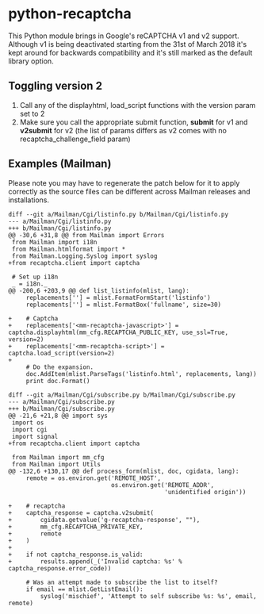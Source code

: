 # python-recaptcha
This Python module brings in Google's reCAPTCHA v1 and v2 support. Although
v1 is being deactivated starting from the 31st of March 2018 it's kept around
for backwards compatibility and it's still marked as the default library option.

## Toggling version 2
1. Call any of the displayhtml, load_script functions with the version param
   set to 2
2. Make sure you call the appropriate submit function, **submit** for v1 and
   **v2submit** for v2 (the list of params differs as v2 comes with no
   recaptcha_challenge_field param)

## Examples (Mailman)
Please note you may have to regenerate the patch below for it to apply correctly
as the source files can be different across Mailman releases and installations.

```git
diff --git a/Mailman/Cgi/listinfo.py b/Mailman/Cgi/listinfo.py
--- a/Mailman/Cgi/listinfo.py
+++ b/Mailman/Cgi/listinfo.py
@@ -30,6 +31,8 @@ from Mailman import Errors
 from Mailman import i18n
 from Mailman.htmlformat import *
 from Mailman.Logging.Syslog import syslog
+from recaptcha.client import captcha
 
 # Set up i18n
 _ = i18n._
@@ -200,6 +203,9 @@ def list_listinfo(mlist, lang):
     replacements[''] = mlist.FormatFormStart('listinfo')
     replacements[''] = mlist.FormatBox('fullname', size=30)
 
+    # Captcha
+    replacements['<mm-recaptcha-javascript>'] = captcha.displayhtml(mm_cfg.RECAPTCHA_PUBLIC_KEY, use_ssl=True, version=2)
+    replacements['<mm-recaptcha-script>'] = captcha.load_script(version=2)
+
     # Do the expansion.
     doc.AddItem(mlist.ParseTags('listinfo.html', replacements, lang))
     print doc.Format()

diff --git a/Mailman/Cgi/subscribe.py b/Mailman/Cgi/subscribe.py
--- a/Mailman/Cgi/subscribe.py
+++ b/Mailman/Cgi/subscribe.py
@@ -21,6 +21,8 @@ import sys
 import os
 import cgi
 import signal
+from recaptcha.client import captcha
 
 from Mailman import mm_cfg
 from Mailman import Utils
@@ -132,6 +130,17 @@ def process_form(mlist, doc, cgidata, lang):
     remote = os.environ.get('REMOTE_HOST',
                             os.environ.get('REMOTE_ADDR',
                                            'unidentified origin'))

+    # recaptcha
+    captcha_response = captcha.v2submit(
+        cgidata.getvalue('g-recaptcha-response', ""),
+        mm_cfg.RECAPTCHA_PRIVATE_KEY,
+        remote
+    )
+
+    if not captcha_response.is_valid:
+        results.append(_('Invalid captcha: %s' % captcha_response.error_code))

     # Was an attempt made to subscribe the list to itself?
     if email == mlist.GetListEmail():
         syslog('mischief', 'Attempt to self subscribe %s: %s', email, remote)
```
